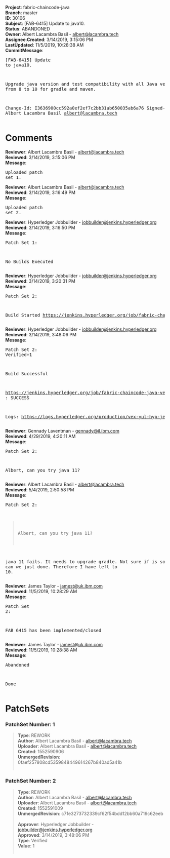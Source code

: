 <strong>Project</strong>: fabric-chaincode-java</br><strong>Branch</strong>: master<br><strong>ID</strong>: 30106<br><strong>Subject</strong>: [FAB-6415] Update to java10.<br><strong>Status</strong>: ABANDONED<br><strong>Owner</strong>: Albert Lacambra Basil - albert@lacambra.tech<br><strong>Assignee</strong>:<strong>Created</strong>: 3/14/2019, 3:15:06 PM<br><strong>LastUpdated</strong>: 11/5/2019, 10:28:38 AM<br><strong>CommitMessage</strong>:<br><pre>[FAB-6415] Update to java10.

Upgrade java version and test compatibility with all Java versions from 8 to 10 for gradle and maven.

Change-Id: I3636900cc592a0ef2ef7c2bb31ab650035ab6a76
Signed-off-by: Albert Lacambra Basil <albert@lacambra.tech>
</pre><h1>Comments</h1><strong>Reviewer</strong>: Albert Lacambra Basil - albert@lacambra.tech<br><strong>Reviewed</strong>: 3/14/2019, 3:15:06 PM<br><strong>Message</strong>: <pre>Uploaded patch set 1.</pre><strong>Reviewer</strong>: Albert Lacambra Basil - albert@lacambra.tech<br><strong>Reviewed</strong>: 3/14/2019, 3:16:49 PM<br><strong>Message</strong>: <pre>Uploaded patch set 2.</pre><strong>Reviewer</strong>: Hyperledger Jobbuilder - jobbuilder@jenkins.hyperledger.org<br><strong>Reviewed</strong>: 3/14/2019, 3:16:50 PM<br><strong>Message</strong>: <pre>Patch Set 1:

No Builds Executed</pre><strong>Reviewer</strong>: Hyperledger Jobbuilder - jobbuilder@jenkins.hyperledger.org<br><strong>Reviewed</strong>: 3/14/2019, 3:20:31 PM<br><strong>Message</strong>: <pre>Patch Set 2:

Build Started https://jenkins.hyperledger.org/job/fabric-chaincode-java-verify-x86_64/99/</pre><strong>Reviewer</strong>: Hyperledger Jobbuilder - jobbuilder@jenkins.hyperledger.org<br><strong>Reviewed</strong>: 3/14/2019, 3:48:06 PM<br><strong>Message</strong>: <pre>Patch Set 2: Verified+1

Build Successful 

https://jenkins.hyperledger.org/job/fabric-chaincode-java-verify-x86_64/99/ : SUCCESS

Logs: https://logs.hyperledger.org/production/vex-yul-hyp-jenkins-3/fabric-chaincode-java-verify-x86_64/99</pre><strong>Reviewer</strong>: Gennady Laventman - gennady@il.ibm.com<br><strong>Reviewed</strong>: 4/29/2019, 4:20:11 AM<br><strong>Message</strong>: <pre>Patch Set 2:

Albert, can you try java 11?</pre><strong>Reviewer</strong>: Albert Lacambra Basil - albert@lacambra.tech<br><strong>Reviewed</strong>: 5/4/2019, 2:50:58 PM<br><strong>Message</strong>: <pre>Patch Set 2:

> Albert, can you try java 11?

java 11 fails. It needs to upgrade gradle. Not sure if is something can we just done. Therefore I have left to 10.</pre><strong>Reviewer</strong>: James Taylor - jamest@uk.ibm.com<br><strong>Reviewed</strong>: 11/5/2019, 10:28:29 AM<br><strong>Message</strong>: <pre>Patch Set 2:

FAB 6415 has been implemented/closed</pre><strong>Reviewer</strong>: James Taylor - jamest@uk.ibm.com<br><strong>Reviewed</strong>: 11/5/2019, 10:28:38 AM<br><strong>Message</strong>: <pre>Abandoned

Done</pre><h1>PatchSets</h1><h3>PatchSet Number: 1</h3><blockquote><strong>Type</strong>: REWORK<br><strong>Author</strong>: Albert Lacambra Basil - albert@lacambra.tech<br><strong>Uploader</strong>: Albert Lacambra Basil - albert@lacambra.tech<br><strong>Created</strong>: 1552590906<br><strong>UnmergedRevision</strong>: 0faef257808cd5359848449614267b840ad5a41b<br><br></blockquote><h3>PatchSet Number: 2</h3><blockquote><strong>Type</strong>: REWORK<br><strong>Author</strong>: Albert Lacambra Basil - albert@lacambra.tech<br><strong>Uploader</strong>: Albert Lacambra Basil - albert@lacambra.tech<br><strong>Created</strong>: 1552591009<br><strong>UnmergedRevision</strong>: c71e3273732339cf62f54bdd12bb60a719c62eeb<br><br><strong>Approver</strong>: Hyperledger Jobbuilder - jobbuilder@jenkins.hyperledger.org<br><strong>Approved</strong>: 3/14/2019, 3:48:06 PM<br><strong>Type</strong>: Verified<br><strong>Value</strong>: 1<br><br></blockquote>